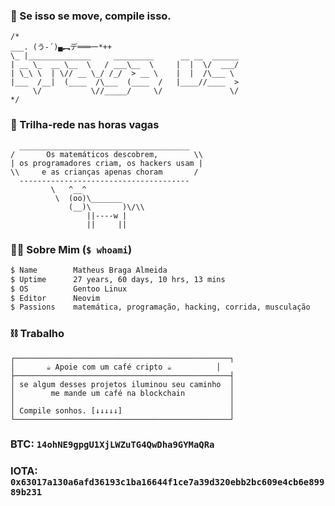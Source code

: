 ### 🐧 Se isso se move, compile isso.
```text
/*
___. (う-´)▄︻デ═══一*++                                          
\_ |______________     _________      __ __  ______
| __ \_  __ \__  \   / ___\__  \     |  |  \/  ___/
| \_\ \  | \// __ \_/ /_/  > __ \    |  |  /\___ \ 
|___  /__|  (____  /\___  (____  /   |____//____  >
     \/           \//_____/     \/               \/  
*/
```
### 👾 Trilha-rede nas horas vagas
```text
  ______________________________________
/       Os matemáticos descobrem,        \\
| os programadores criam, os hackers usam |
\\     e as crianças apenas choram       /
  --------------------------------------
         \   ^__^ 
          \  (oo)\_______
             (__)\       )\/\\
                 ||----w |
                 ||     ||
```
### 👨‍💻 Sobre Mim (`$ whoami`)
```bash
$ Name        Matheus Braga Almeida
$ Uptime      27 years, 60 days, 10 hrs, 13 mins
$ OS          Gentoo Linux
$ Editor      Neovim
$ Passions    matemática, programação, hacking, corrida, musculação
```
### ⛓️ Trabalho
```text
┌────────────────────────────────────────────────┐
│       ☕ Apoie com um café cripto ☕          │
├────────────────────────────────────────────────┤
│ se algum desses projetos iluminou seu caminho  │
│        me mande um café na blockchain          │
│                                                │
│ Compile sonhos. [↓↓↓↓↓]                        │
└────────────────────────────────────────────────┘
```
### BTC: `14ohNE9gpgU1XjLWZuTG4QwDha9GYMaQRa`  
### IOTA: `0x63017a130a6afd36193c1ba16644f1ce7a39d320ebb2bc609e4cb6e89989b231`
